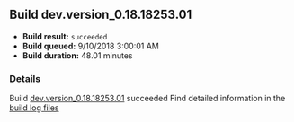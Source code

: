 ## Build dev.version_0.18.18253.01
- **Build result:** `succeeded`
- **Build queued:** 9/10/2018 3:00:01 AM
- **Build duration:** 48.01 minutes
### Details
Build [dev.version_0.18.18253.01](https://winappstudio.visualstudio.com/web/build.aspx?pcguid=a4ef43be-68ce-4195-a619-079b4d9834c2&builduri=vstfs%3a%2f%2f%2fBuild%2fBuild%2f26234) succeeded
Find detailed information in the [build log files](https://uwpctdiags.blob.core.windows.net/buildlogs/dev.version_0.18.18253.01_logs.zip)
